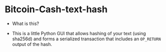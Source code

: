 # Bitcoin-Cash-text-hash

* What is this?
- This is a little Python GUI that allows hashing of your text (using sha256d) and forms a serialized transaction that includes an ```OP_RETURN ``` output of the hash.

